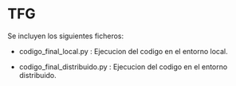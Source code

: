 # TFG

Se incluyen los siguientes ficheros:

- codigo_final_local.py : Ejecucion del codigo en el entorno local.

- codigo_final_distribuido.py : Ejecucion del codigo en el entorno distribuido.

